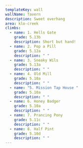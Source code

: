 ```yaml
---
templateKey: wall
wallName: Tavern
description: Sweet overhang
area: klo-creek
climbs:
  - name: 1. Hells Gate
    grade: 5.13b
    description: Short but hand!
  - name: 2. Pop a Pill
    grade: 5.12a
    description: " "
  - name: 3. Sneaky Wils
    grade: 5.13a
    description: " "
  - name: 4. Old Mill
    grade: 5.10a
    description: " "
  - name: "5. Mission Tap House "
    grade: 5.10a
    description: " "
  - name: 6. Honey Badger
    grade: 5.10a
    description: " "
  - name: 7. Prancing Pony
    grade: 5.11c
    description: " "
  - name: 8. Half Pint
    grade: 5.10d
    description: " "
---
```

